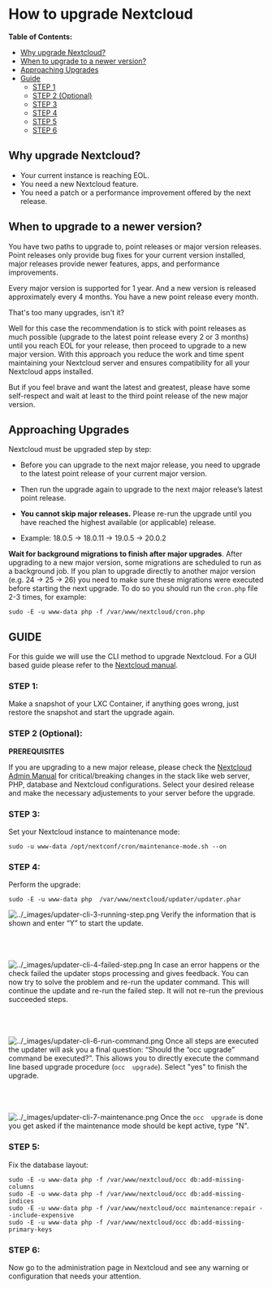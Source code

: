 # How to upgrade Nextcloud
**Table of Contents:**
 + [Why upgrade Nextcloud?](#why-upgrade-nextcloud)
 + [When to upgrade to a newer version?](#when-to-upgrade-to-a-newer-version)
 + [Approaching Upgrades](#approaching-upgrades)
 + [Guide](#guide)
	+ [STEP 1](#step-1)
	+ [STEP 2 (Optional)](#step-2-optional)
	+ [STEP 3](#step-3)
	+ [STEP 4](#step-4)
	+ [STEP 5](#step-5)
 	+ [STEP 6](#step-6) 

## Why upgrade Nextcloud?

- Your current instance is reaching EOL.
- You need a new Nextcloud feature.
- You need a patch or a performance improvement offered by the next release.

## When to upgrade to a newer version?

You have two paths to upgrade to, point releases or major version releases.
Point releases only provide bug fixes for your current version installed, major releases provide newer features, apps, and performance improvements.

Every major version is supported for 1 year. And a new version is released approximately every 4 months.
You have a new point release every month.

That's too many upgrades, isn't it?

Well for this case the recommendation is to stick with point releases as much possible (upgrade to the latest point release every 2 or 3 months) until you reach EOL for your release, then proceed to upgrade to a new major version. With this approach you reduce the work and time spent maintaining your Nextcloud server and ensures compatibility for all your Nextcloud apps installed.

But if you feel brave and want the latest and greatest, please have some self-respect and wait at least to the third point release of the new major version.

## Approaching Upgrades

Nextcloud must be upgraded step by step:

-   Before you can upgrade to the next major release, you need to upgrade to the latest point release of your current major version.
    
-   Then run the upgrade again to upgrade to the next major release’s latest point release.
    
-   **You cannot skip major releases.**  Please re-run the upgrade until you have reached the highest available (or applicable) release.
    
-   Example: 18.0.5 -> 18.0.11 -> 19.0.5 -> 20.0.2
    

**Wait for background migrations to finish after major upgrades**. After upgrading to a new major version, some migrations are scheduled to run as a background job. If you plan to upgrade directly to another major version (e.g. 24 -> 25 -> 26) you need to make sure these migrations were executed before starting the next upgrade. To do so you should run the  `cron.php`  file 2-3 times, for example:

    sudo -E -u www-data php -f /var/www/nextcloud/cron.php

## GUIDE

For this guide we will use the CLI method to upgrade Nextcloud. For a GUI based guide please refer to the [Nextcloud manual](https://docs.nextcloud.com/server/latest/admin_manual/maintenance/update.html#using-the-web-based-updater).

### STEP 1:

Make a snapshot of your LXC Container, if anything goes wrong, just restore the snapshot and start the upgrade again.

### STEP 2 (Optional):

**PREREQUISITES**

If you are upgrading to a new major release, please check the [Nextcloud Admin Manual](https://docs.nextcloud.com/server/latest/admin_manual/release_notes/index.html) for critical/breaking changes in the stack like web server, PHP, database and Nextcloud configurations. Select your desired release and make the necessary adjustements to your server before the upgrade.

### STEP 3:

Set your Nextcloud instance to maintenance mode:

    sudo -u www-data /opt/nextconf/cron/maintenance-mode.sh --on

### STEP 4:

Perform the upgrade:

    sudo -E -u www-data php  /var/www/nextcloud/updater/updater.phar

![../_images/updater-cli-3-running-step.png](https://docs.nextcloud.com/server/latest/admin_manual/_images/updater-cli-3-running-step.png)
Verify the information that is shown and enter “Y” to start the update.

<br/><br/><br/>
![../_images/updater-cli-4-failed-step.png](https://docs.nextcloud.com/server/latest/admin_manual/_images/updater-cli-4-failed-step.png)
In case an error happens or the check failed the updater stops processing and gives feedback. You can now try to solve the problem and re-run the updater command. This will continue the update and re-run the failed step. It will not re-run the previous succeeded steps.

<br/><br/><br/>
![../_images/updater-cli-6-run-command.png](https://docs.nextcloud.com/server/latest/admin_manual/_images/updater-cli-6-run-command.png)
Once all steps are executed the updater will ask you a final question: “Should the “occ upgrade” command be executed?”. This allows you to directly execute the command line based upgrade procedure (`occ  upgrade`). Select "yes" to finish the upgrade.

<br/><br/><br/>
![../_images/updater-cli-7-maintenance.png](https://docs.nextcloud.com/server/latest/admin_manual/_images/updater-cli-7-maintenance.png)
Once the  `occ  upgrade`  is done you get asked if the maintenance mode should be kept active, type "N".

### STEP 5:

Fix the database layout:

    sudo -E -u www-data php -f /var/www/nextcloud/occ db:add-missing-columns
    sudo -E -u www-data php -f /var/www/nextcloud/occ db:add-missing-indices
    sudo -E -u www-data php -f /var/www/nextcloud/occ maintenance:repair --include-expensive
    sudo -E -u www-data php -f /var/www/nextcloud/occ db:add-missing-primary-keys

### STEP 6:
Now go to the administration page in Nextcloud and see any warning or configuration that needs your attention.
